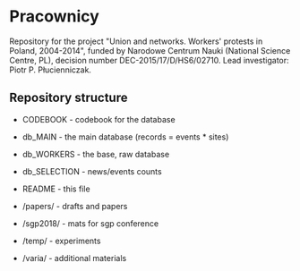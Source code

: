 # Pracownicy
Repository for the project "Union and networks. Workers' protests in Poland, 2004-2014", funded by Narodowe Centrum Nauki (National Science Centre, PL), decision number DEC-2015/17/D/HS6/02710. 
Lead investigator: Piotr P. Płucienniczak.

## Repository structure
* CODEBOOK - codebook for the database
* db_MAIN - the main database (records = events * sites) 
* db_WORKERS - the base, raw database
* db_SELECTION - news/events counts
* README - this file

* /papers/ - drafts and papers
* /sgp2018/ - mats for sgp conference
* /temp/ - experiments
* /varia/ - additional materials



